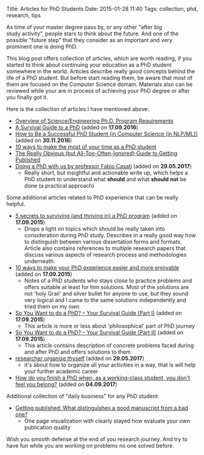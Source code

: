 Title: Articles for PhD Students
Date: 2015-01-28 11:40
Tags: collection, phd, research, tips

As time of your master degree pass by, or any other "after big study activity", people stars to think about the future. And one of the possible "future step" that they consider as an important and very prominent one is doing PhD.

This blog post offers collection of articles, which are worth reading, if you started to think about continuing your education as a PhD student somewhere in the world. Articles describe really good concepts behind the life of a PhD student. But before start reading them, be aware that most of them are focused on the Computer Science domain. Materials also can be reviewed while your are in process of achieving your PhD degree or after you finally got it.

Here is the collection of articles I have mentioned above:

* [Overview of Science/Engineering Ph.D. Program Requirements](http://www.pgbovine.net/PhD-overview.htm)
* [A Survival Guide to a PhD](http://karpathy.github.io/2016/09/07/phd/) (added on **17.09.2016**)
* [How to Be a Successful PhD Student (in Computer Science (in NLP/ML))](https://people.cs.umass.edu/~wallach/how_to_be_a_successful_phd_student.pdf) (added on **30.11.2016**)
* [10 ways to make the most of your time as a PhD student](http://www.theguardian.com/higher-education-network/2014/nov/25/10-ways-to-make-the-most-of-your-time-as-a-phd-student)
* [The Really Obvious (but All-Too-Often-Ignored) Guide to Getting Published](https://chroniclevitae.com/news/566-the-really-obvious-but-all-too-often-ignored-guide-to-getting-published)
* [Doing a PhD with us by professor Fabio Casati](https://sites.google.com/site/sphoebss/doing-a-phd-with-me) (added on **29.05.2017**)
    - Really short, but insightful and actionable write up, which helps a PhD student to understand what **should** and what **should not** be done (a practical approach)

Some additional articles related to PhD experience that can be really helpful.

* [5 secrets to surviving (and thriving in) a PhD program](http://www.elsevier.com/connect/5-secrets-to-surviving-and-progressing-in-a-phd-program) (added on **17.09.2015**)
    - Drops a light on topics which should be really taken into consideration during PhD study. Describes in a really good way how to distinguish between various dissertation forms and formats. Article also contains references to multiple research papers that discuss various aspects of research process and methodologies underneath.
* [10 ways to make your PhD experience easier and more enjoyable](http://www.elsevier.com/connect/10-ways-to-make-your-phd-experience-easier-and-more-enjoyable) (added on **17.09.2015**)
    - Notes of a PhD students who stays close to practice problems and offers suitable at least for him solutions. Most of the solutions are not 'holy Grail' and silver bullet for anyone to use, but they sound very logical and I came to the same solutions independently and tried them on my own
* [So You Want to do a PhD? – Your Survival Guide (Part I)](http://aspiringprofessionalshub.com/2015/06/04/so-you-want-to-do-a-phd-your-survival-guidepart-1/) (added on **17.09.2015**)
    - This article is more or less about 'philosophical' part of PhD journey
* [So You Want to do a PhD? – Your Survival Guide (Part II)](http://aspiringprofessionalshub.com/2015/08/03/so-you-want-to-do-a-phd-your-survival-guide-part-ii/) (added on **17.09.2015**)
    - This article contains description of concrete problems faced during and after PhD and offers solutions to them
* [researcher organise thyself](https://thesiswhisperer.com/2015/09/23/researcher-organise-thyself/) (added on **29.05.2017**)
    - it's about how to organize all your activities in a way, that is will help your further academic career
* [How do you finish a PhD when, as a working-class student, you don't feel you belong?](https://www.theguardian.com/higher-education-network/2017/aug/11/how-do-you-finish-a-phd-when-you-dont-feel-you-belong-at-university) (added on **04.09.2017**)

Additional collection of "daily business" for any PhD student:

* [Getting published: What distinguishes a good manuscript from a bad one?](https://www.elsevier.com/connect/get-published-what-distinguishes-a-good-manuscript-from-a-bad-one)
    - One page visualization with clearly stayed how evaluate your own publication quality

Wish you smooth defense at the end of you research journey. And try to have fun while you are working on problems no one solved before.
